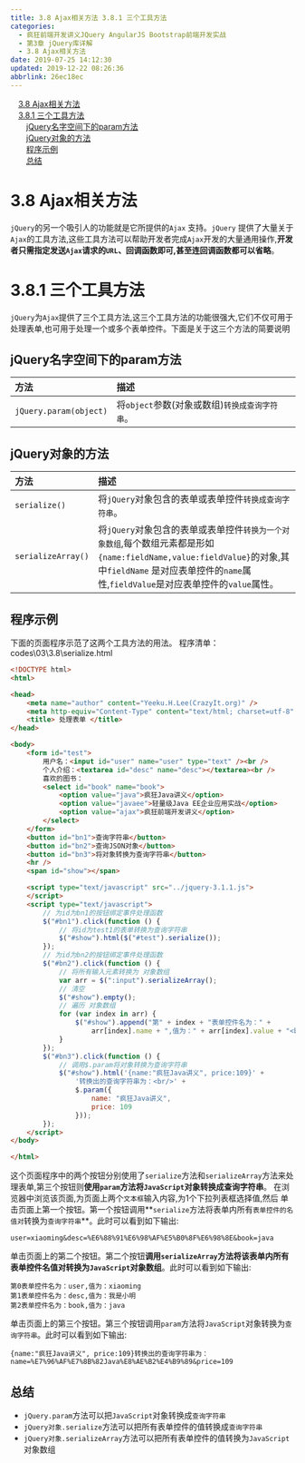 ```yaml
---
title: 3.8 Ajax相关方法 3.8.1 三个工具方法
categories: 
  - 疯狂前端开发讲义JQuery AngularJS Bootstrap前端开发实战
  - 第3章 jQuery库详解
  - 3.8 Ajax相关方法
date: 2019-07-25 14:12:30
updated: 2019-12-22 08:26:36
abbrlink: 26ec18ec
---
```

<div id='my_toc'><a href="/JavaReadingNotes/26ec18ec/#3-8-Ajax相关方法" class="header_1">3.8 Ajax相关方法</a><br><a href="/JavaReadingNotes/26ec18ec/#3-8-1-三个工具方法" class="header_1">3.8.1 三个工具方法</a><br><a href="/JavaReadingNotes/26ec18ec/#jQuery名字空间下的param方法" class="header_2">jQuery名字空间下的param方法</a><br><a href="/JavaReadingNotes/26ec18ec/#jQuery对象的方法" class="header_2">jQuery对象的方法</a><br><a href="/JavaReadingNotes/26ec18ec/#程序示例" class="header_2">程序示例</a><br><a href="/JavaReadingNotes/26ec18ec/#总结" class="header_2">总结</a><br></div>
<style>.header_1{margin-left: 1em;}.header_2{margin-left: 2em;}.header_3{margin-left: 3em;}.header_4{margin-left: 4em;}.header_5{margin-left: 5em;}.header_6{margin-left: 6em;}</style>
<!--more-->
<script>if (navigator.platform.search('arm')==-1){document.getElementById('my_toc').style.display = 'none';}var e,p = document.getElementsByTagName('p');while (p.length>0) {e = p[0];e.parentElement.removeChild(e);}</script>

<!--end-->
<!--SSTStart-->
# 3.8 Ajax相关方法 #
`jQuery`的另一个吸引人的功能就是它所提供的`Ajax` 支持。`jQuery` 提供了大量关于`Ajax`的工具方法,这些工具方法可以帮助开发者完成`Ajax`开发的大量通用操作,**开发者只需指定发送`Ajax`请求的`URL`、回调函数即可,甚至连回调函数都可以省略**。
# 3.8.1 三个工具方法 #
`jQuery`为`Ajax`提供了三个工具方法,这三个工具方法的功能很强大,它们不仅可用于处理表单,也可用于处理一个或多个表单控件。下面是关于这三个方法的简要说明
## jQuery名字空间下的param方法 ##
|方法|描述|
|:---|:---|
|`jQuery.param(object)`|将`object`参数(对象或数组)`转换成查询字符串`。|
## jQuery对象的方法 ##
|方法|描述|
|:---|:---|
|`serialize()`|将`jQuery`对象包含的表单或表单控件`转换成查询字符串`。|
|`serializeArray()`|将`jQuery`对象包含的表单或表单控件`转换为一个对象数组`,每个数组元素都是形如`{name:fieldName,value:fieldValue}`的对象,其中`fieldName` 是对应表单控件的`name`属性,`fieldValue`是对应表单控件的`value`属性。|
<!--SSTStop-->

## 程序示例 ##
下面的页面程序示范了这两个工具方法的用法。
程序清单：codes\03\3.8\serialize.html
```html
<!DOCTYPE html>
<html>

<head>
    <meta name="author" content="Yeeku.H.Lee(CrazyIt.org)" />
    <meta http-equiv="Content-Type" content="text/html; charset=utf-8" />
    <title> 处理表单 </title>
</head>

<body>
    <form id="test">
        用户名：<input id="user" name="user" type="text" /><br />
        个人介绍：<textarea id="desc" name="desc"></textarea><br />
        喜欢的图书：
        <select id="book" name="book">
            <option value="java">疯狂Java讲义</option>
            <option value="javaee">轻量级Java EE企业应用实战</option>
            <option value="ajax">疯狂前端开发讲义</option>
        </select>
    </form>
    <button id="bn1">查询字符串</button>
    <button id="bn2">查询JSON对象</button>
    <button id="bn3">将对象转换为查询字符串</button>
    <hr />
    <span id="show"></span>

    <script type="text/javascript" src="../jquery-3.1.1.js">
    </script>
    <script type="text/javascript">
        // 为id为bn1的按钮绑定事件处理函数
        $("#bn1").click(function () {
            // 将id为test1的表单转换为查询字符串
            $("#show").html($("#test").serialize());
        });
        // 为id为bn2的按钮绑定事件处理函数
        $("#bn2").click(function () {
            // 将所有输入元素转换为 对象数组
            var arr = $(":input").serializeArray();
            // 清空
            $("#show").empty();
            // 遍历 对象数组
            for (var index in arr) {
                $("#show").append("第" + index + "表单控件名为：" +
                    arr[index].name + ",值为：" + arr[index].value + "<br />");
            }
        });
        $("#bn3").click(function () {
            // 调用$.param将对象转换为查询字符串
            $("#show").html('{name:"疯狂Java讲义", price:109}' +
                '转换出的查询字符串为：<br/>' +
                $.param({
                    name: "疯狂Java讲义",
                    price: 109
                }));
        });
    </script>
</body>

</html>
```
这个页面程序中的两个按钮分别使用了`serialize`方法和`serializeArray`方法来处理表单,第三个按钮则**使用`param`方法将`JavaScript`对象转换成查询字符串**。
在浏览器中浏览该页面,为页面上两个`文本框`输入内容,为1个下拉列表框选择值,然后
单击页面上第一个按钮。第一个按钮调用**`serialize`方法将表单内所有`表单控件的名值对`转换为`查询字符串`**。此时可以看到如下输出:
```
user=xiaoming&desc=%E6%88%91%E6%98%AF%E5%B0%8F%E6%98%8E&book=java
```
单击页面上的第二个按钮。第二个按钮**调用`serializeArray`方法将该表单内所有表单控件名值对转换为`JavaScript`对象数组**。此时可以看到如下输出:
```
第0表单控件名为：user,值为：xiaoming
第1表单控件名为：desc,值为：我是小明
第2表单控件名为：book,值为：java
```
单击页面上的第三个按钮。第三个按钮调用`param`方法将`JavaScript`对象转换为`查询字符串`。此时可以看到如下输出:
```
{name:"疯狂Java讲义", price:109}转换出的查询字符串为：
name=%E7%96%AF%E7%8B%82Java%E8%AE%B2%E4%B9%89&price=109
```
<!--SSTStart-->
## 总结 ##
- `jQuery.param`方法可以把`JavaScript`对象转换成`查询字符串`
- `jQuery对象.serialize`方法可以把所有表单控件的值转换成`查询字符串`
- `jQuery对象.serializeArray`方法可以把所有表单控件的值转换为`JavaScript`对象数组
<!--SSTStop-->
